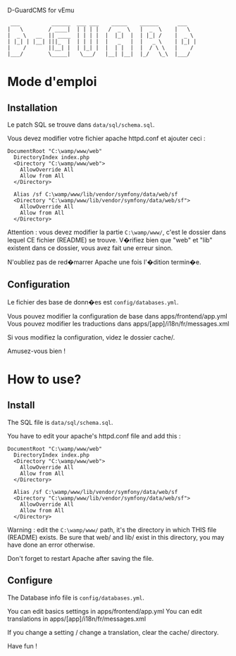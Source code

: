 D-GuardCMS for vEmu
```
 ___          ______  ___ ___    _____    ______      ___
|   \        / ____|  | | | |   /  _  \   |  _  \    |   \
|  _ \   __  || ____  | | | |  |  |_|  |  | |_| /    |  _ \
| |_| | |__| |||_  |  | | | |  |   _   |  |   _ \    | |_| |
|    /       ||__| |  | |_| |  |  | |  |  |  / \ \   |    /
|___/        \_____|   \___/   |__| |__|  |_/   \_\  |___/
```


# Mode d'emploi

## Installation
Le patch SQL se trouve dans `data/sql/schema.sql`.

Vous devez modifier votre fichier apache httpd.conf et ajouter ceci :
```
DocumentRoot "C:\wamp/www/web"
  DirectoryIndex index.php
  <Directory "C:\wamp/www/web">
    AllowOverride All
    Allow from All
  </Directory>

  Alias /sf C:\wamp/www/lib/vendor/symfony/data/web/sf
  <Directory "C:\wamp/www/lib/vendor/symfony/data/web/sf">
    AllowOverride All
    Allow from All
  </Directory>
```
Attention : vous devez modifier la partie `C:\wamp/www/`, c'est le dossier dans lequel CE fichier (README) se trouve.
V�rifiez bien que "web" et "lib" existent dans ce dossier, vous avez fait une erreur sinon.

N'oubliez pas de red�marrer Apache une fois l'�dition termin�e.



## Configuration
Le fichier des base de donn�es est `config/databases.yml`.

Vous pouvez modifier la configuration de base dans apps/frontend/app.yml
Vous pouvez modifier les traductions dans apps/[app]/i18n/fr/messages.xml

Si vous modifiez la configuration, videz le dossier cache/.

Amusez-vous bien !



# How to use?

## Install
The SQL file is `data/sql/schema.sql`.

You have to edit your apache's httpd.conf file and add this :
```
DocumentRoot "C:\wamp/www/web"
  DirectoryIndex index.php
  <Directory "C:\wamp/www/web">
    AllowOverride All
    Allow from All
  </Directory>

  Alias /sf C:\wamp/www/lib/vendor/symfony/data/web/sf
  <Directory "C:\wamp/www/lib/vendor/symfony/data/web/sf">
    AllowOverride All
    Allow from All
  </Directory>
```
Warning : edit the `C:\wamp/www/` path, it's the directory in which THIS file (README) exists.
Be sure that web/ and lib/ exist in this directory, you may have done an error otherwise.

Don't forget to restart Apache after saving the file.

## Configure
The Database info file is `config/databases.yml`.

You can edit basics settings in apps/frontend/app.yml
You can edit translations in apps/[app]/i18n/fr/messages.xml

If you change a setting / change a translation, clear the cache/ directory.

Have fun !
